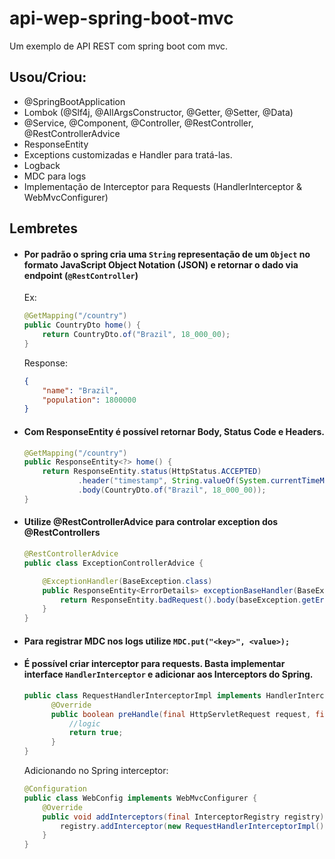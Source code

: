 # api-wep-spring-boot-mvc
Um exemplo de API REST com spring boot com mvc.

## Usou/Criou:
- @SpringBootApplication
- Lombok (@Slf4j, @AllArgsConstructor, @Getter, @Setter, @Data)
- @Service, @Component, @Controller, @RestController, @RestControllerAdvice
- ResponseEntity
- Exceptions customizadas e Handler para tratá-las.
- Logback
- MDC para logs
- Implementação de Interceptor para Requests (HandlerInterceptor & WebMvcConfigurer) 

## Lembretes

- #### Por padrão o spring cria uma `String` representação de um `Object` no formato JavaScript Object Notation (JSON) e retornar o dado via endpoint (`@RestController`)
    Ex:
    ```java
    @GetMapping("/country")
    public CountryDto home() {
        return CountryDto.of("Brazil", 18_000_00);
    }
    ```
    Response:
    ```json
    {
        "name": "Brazil",
        "population": 1800000
    }
    ```
- #### Com ResponseEntity é possível retornar Body, Status Code e Headers.
  ```java
  @GetMapping("/country")
  public ResponseEntity<?> home() {
      return ResponseEntity.status(HttpStatus.ACCEPTED)
              .header("timestamp", String.valueOf(System.currentTimeMillis()))
              .body(CountryDto.of("Brazil", 18_000_00));
  }
  ```
- #### Utilize @RestControllerAdvice para controlar exception dos @RestControllers
  ````java
  @RestControllerAdvice
  public class ExceptionControllerAdvice {
  
      @ExceptionHandler(BaseException.class)
      public ResponseEntity<ErrorDetails> exceptionBaseHandler(BaseException baseException) {
          return ResponseEntity.badRequest().body(baseException.getErrorDetails());
      }
  }
  ````
- #### Para registrar MDC nos logs utilize `MDC.put("<key>", <value>);`
- #### É possível criar interceptor para requests. Basta implementar interface `HandlerInterceptor` e adicionar aos Interceptors do Spring.
  ```Java
  public class RequestHandlerInterceptorImpl implements HandlerInterceptor {
        @Override
        public boolean preHandle(final HttpServletRequest request, final HttpServletResponse response, final Object handler) {
            //logic
            return true;
        }
  }
  ```
  Adicionando no Spring interceptor:
  ```java
  @Configuration
  public class WebConfig implements WebMvcConfigurer {
      @Override
      public void addInterceptors(final InterceptorRegistry registry) {
          registry.addInterceptor(new RequestHandlerInterceptorImpl());
      }
  }
  ```